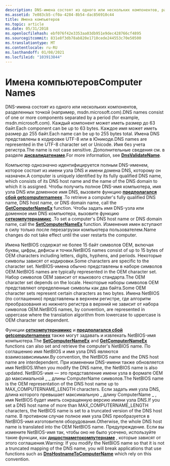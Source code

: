```yaml
---
description: DNS-имена состоят из одного или нескольких компонентов, разделенных точкой (например, msdn.microsoft.com).
ms.assetid: 7e083cb5-cf0a-4284-8b54-dac856910c44
title: Имена компьютеров
ms.topic: article
ms.date: 05/31/2018
ms.openlocfilehash: ebf076f42e3353aa03db951e9dec428766cf4895
ms.sourcegitcommit: 831e8f3db78ab820e1710cede244553c70e50500
ms.translationtype: MT
ms.contentlocale: ru-RU
ms.lasthandoff: 01/08/2021
ms.locfileid: "103913844"
---
```

# <a name="computer-names"></a><span data-ttu-id="f7141-103">Имена компьютеров</span><span class="sxs-lookup"><span data-stu-id="f7141-103">Computer Names</span></span>

<span data-ttu-id="f7141-104">DNS-имена состоят из одного или нескольких компонентов, разделенных точкой (например, msdn.microsoft.com).</span><span class="sxs-lookup"><span data-stu-id="f7141-104">DNS names consist of one or more components separated by a period (for example, msdn.microsoft.com).</span></span> <span data-ttu-id="f7141-105">Каждый компонент может иметь размер до 63 байт.</span><span class="sxs-lookup"><span data-stu-id="f7141-105">Each component can be up to 63 bytes.</span></span> <span data-ttu-id="f7141-106">Каждое имя может иметь размер до 255 байт.</span><span class="sxs-lookup"><span data-stu-id="f7141-106">Each name can be up to 255 bytes total.</span></span> <span data-ttu-id="f7141-107">Имена DNS представлены в кодировке UTF-8 или в Юникоде.</span><span class="sxs-lookup"><span data-stu-id="f7141-107">DNS names are represented in the UTF-8 character set or Unicode.</span></span> <span data-ttu-id="f7141-108">Имя без учета регистра.</span><span class="sxs-lookup"><span data-stu-id="f7141-108">The name is not case sensitive.</span></span> <span data-ttu-id="f7141-109">Дополнительные сведения см. в разделе [**днсвалидатенаме**](/windows/desktop/api/windns/nf-windns-dnsvalidatename).</span><span class="sxs-lookup"><span data-stu-id="f7141-109">For more information, see [**DnsValidateName**](/windows/desktop/api/windns/nf-windns-dnsvalidatename).</span></span>

<span data-ttu-id="f7141-110">Компьютер однозначно идентифицируется полным DNS-именем, которое состоит из имени узла DNS и имени домена DNS, которому он назначен.</span><span class="sxs-lookup"><span data-stu-id="f7141-110">A computer is uniquely identified by its fully qualified DNS name, which consists of its DNS host name and the name of the DNS domain to which it is assigned.</span></span> <span data-ttu-id="f7141-111">Чтобы получить полное DNS-имя компьютера, имя узла DNS или доменное имя DNS, вызовите функцию [**предполагался сбой getcomputernameex**](/windows/win32/api/sysinfoapi/nf-sysinfoapi-getcomputernameexa) .</span><span class="sxs-lookup"><span data-stu-id="f7141-111">To retrieve a computer's fully qualified DNS name, DNS host name, or DNS domain name, call the [**GetComputerNameEx**](/windows/win32/api/sysinfoapi/nf-sysinfoapi-getcomputernameexa) function.</span></span> <span data-ttu-id="f7141-112">Чтобы задать имя DNS-узла или доменное имя DNS компьютера, вызовите функцию [**сеткомпутернамикс**](/windows/win32/api/sysinfoapi/nf-sysinfoapi-setcomputernameexa) .</span><span class="sxs-lookup"><span data-stu-id="f7141-112">To set a computer's DNS host name or DNS domain name, call the [**SetComputerNameEx**](/windows/win32/api/sysinfoapi/nf-sysinfoapi-setcomputernameexa) function.</span></span> <span data-ttu-id="f7141-113">Изменения имен вступают в силу только после перезагрузки компьютера пользователем.</span><span class="sxs-lookup"><span data-stu-id="f7141-113">Name changes do not take effect until the user restarts the computer.</span></span>

<span data-ttu-id="f7141-114">Имена NetBIOS содержат не более 15 байт символов OEM, включая буквы, цифры, дефисы и точки.</span><span class="sxs-lookup"><span data-stu-id="f7141-114">NetBIOS names consist of up to 15 bytes of OEM characters including letters, digits, hyphens, and periods.</span></span> <span data-ttu-id="f7141-115">Некоторые символы зависят от кодировки.</span><span class="sxs-lookup"><span data-stu-id="f7141-115">Some characters are specific to the character set.</span></span> <span data-ttu-id="f7141-116">NetBIOS-имена обычно представлены в наборе символов OEM.</span><span class="sxs-lookup"><span data-stu-id="f7141-116">NetBIOS names are typically represented in the OEM character set.</span></span> <span data-ttu-id="f7141-117">Набор символов OEM зависит от языкового стандарта.</span><span class="sxs-lookup"><span data-stu-id="f7141-117">The OEM character set depends on the locale.</span></span> <span data-ttu-id="f7141-118">Некоторые наборы символов OEM представляют определенные символы как два байта.</span><span class="sxs-lookup"><span data-stu-id="f7141-118">Some OEM character sets represent certain characters as two bytes.</span></span> <span data-ttu-id="f7141-119">Имена NetBIOS (по соглашению) представлены в верхнем регистре, где алгоритм преобразования из нижнего регистра в верхний не зависит от набора символов OEM.</span><span class="sxs-lookup"><span data-stu-id="f7141-119">NetBIOS names, by convention, are represented in uppercase where the translation algorithm from lowercase to uppercase is OEM character set dependent.</span></span>

<span data-ttu-id="f7141-120">Функции [**сеткомпутернамикс**](/windows/win32/api/sysinfoapi/nf-sysinfoapi-setcomputernameexa) и [**предполагался сбой getcomputernameex**](/windows/win32/api/sysinfoapi/nf-sysinfoapi-getcomputernameexa) также могут задавать и извлекать NetBIOS-имя компьютера.</span><span class="sxs-lookup"><span data-stu-id="f7141-120">The [**SetComputerNameEx**](/windows/win32/api/sysinfoapi/nf-sysinfoapi-setcomputernameexa) and [**GetComputerNameEx**](/windows/win32/api/sysinfoapi/nf-sysinfoapi-getcomputernameexa) functions can also set and retrieve the computer's NetBIOS name.</span></span> <span data-ttu-id="f7141-121">По соглашению имя NetBIOS и имя узла DNS являются взаимозависимыми.</span><span class="sxs-lookup"><span data-stu-id="f7141-121">By convention, the NetBIOS name and the DNS host name are interdependent.</span></span> <span data-ttu-id="f7141-122">При изменении DNS-имени также обновляется имя NetBIOS.</span><span class="sxs-lookup"><span data-stu-id="f7141-122">When you modify the DNS name, the NetBIOS name is also updated.</span></span> <span data-ttu-id="f7141-123">NetBIOS-имя — это представление имени узла в формате OEM до максимальной \_ \_ длины ComputerName символов.</span><span class="sxs-lookup"><span data-stu-id="f7141-123">The NetBIOS name is the OEM representation of the DNS host name up to MAX\_COMPUTERNAME\_LENGTH characters.</span></span> <span data-ttu-id="f7141-124">Если задать имя узла DNS, длина которого превышает максимальную \_ длину ComputerName \_ , имя NetBIOS будет иметь сокращенную версию имени узла DNS.</span><span class="sxs-lookup"><span data-stu-id="f7141-124">If you set a DNS host name of more than MAX\_COMPUTERNAME\_LENGTH characters, the NetBIOS name is set to a truncated version of the DNS host name.</span></span> <span data-ttu-id="f7141-125">В противном случае полное имя узла DNS преобразуется в NetBIOS-имя изготовителя оборудования.</span><span class="sxs-lookup"><span data-stu-id="f7141-125">Otherwise, the whole DNS host name is translated into the OEM NetBIOS name.</span></span> <span data-ttu-id="f7141-126">Предупреждение. Если вы измените NetBIOS-имя так, чтобы оно не было усечено, используйте такие функции, как [**дншостнаметокомпутернаме**](/windows/desktop/api/Winbase/nf-winbase-dnshostnametocomputernamea) , которые зависят от этого соглашения.</span><span class="sxs-lookup"><span data-stu-id="f7141-126">Warning: If you modify the NetBIOS name so that it is not a truncated mapping of the DNS name, you will break applications that use functions such as [**DnsHostnameToComputerName**](/windows/desktop/api/Winbase/nf-winbase-dnshostnametocomputernamea) which rely on this convention.</span></span>

 

 
